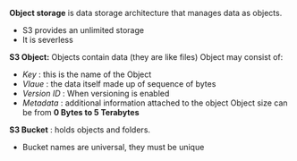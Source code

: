 **Object storage** is data storage architecture that manages data as objects.
* S3 provides an unlimited storage
* It is severless

**S3 Object:** Objects contain data (they are like files)
Object may consist of:
* *Key* : this is the name of the Object
* *Vlaue* : the data itself made up of sequence of bytes
* *Version ID* : When versioning is enabled
* *Metadata* : additional information attached to the object
Object size can be from **0 Bytes to 5 Terabytes**

**S3 Bucket** : holds objects and folders. 
* Bucket names are universal, they must be unique